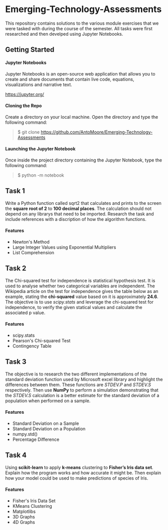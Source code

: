 # Emerging-Technology-Assessments
This repository contains solutions to the various module exercises that we were tasked with during the course of the semester. All tasks were first researched and then develped using Jupyter Notebooks.

## Getting Started

#### Jupyter Notebooks
Jupyter Notebooks is an open-source web application that allows you to create and share documents that contain live code, equations, visualizations and narrative text. 

https://jupyter.org/


#### Cloning the Repo
Create a directory on your local machine. Open the directory and type the following command:
> $ git clone https://github.com/AntoMoore/Emerging-Technology-Assessments

#### Launching the Jupyter Notebook
Once inside the project directory containing the Jupyter Notebook, type the following command:
> $ python -m notebook

## Task 1
Write a Python function called sqrt2 that calculates and
prints to the screen the **square root of 2** to **100 decimal places**. The calculation should not depend on any librarys that need to be imported. Research the task and include references with a discription of how the algorithm functions.

#### Features
- Newton's Method
- Large Integer Values using Exponential Multipliers 
- List Comprehension

## Task 2
The Chi-squared test for independence is statistical hypothesis test. It is used to analyse whether two categorical variables are independent. The Wikipedia article on the test for independence gives the table below as an example, stating the **chi-squared** value based on it is approximately **24.6**. The objective is to use *scipy.stats* and leverage the chi-squared test for independence, to verify the given statical values and calculate the associated p value.

#### Features
- scipy.stats
- Pearson's Chi-squared Test
- Contingency Table

## Task 3
The objective is to research the two different implementations of the standard deviation function used by Microsoft excel library and highlight the differences between them. These functions are *STDEV.P* and *STDEV.S* respectively. Then use **NumPy** to perform a simulation demonstrating that the *STDEV.S* calculation is a better estimate for the standard deviation of a population when performed on a sample.

#### Features
- Standard Deviation on a Sample
- Standard Deviation on a Population
- numpy.std()
- Percentage Difference

## Task 4
Using **scikit-learn** to apply **k-means** clustering to
**Fisher’s Iris data set**. Explain how the program works and how accurate it might be. Then explain how your model could be used to make predictions of species of Iris.

#### Features
- Fisher's Iris Data Set
- KMeans Clustering
- Matplotlibs
- 3D Graphs
- 4D Graphs

